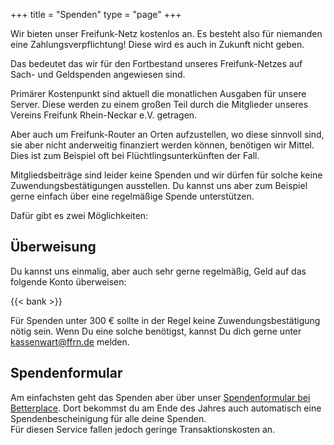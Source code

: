 +++
title = "Spenden"
type = "page"
+++

Wir bieten unser Freifunk-Netz kostenlos an. Es besteht also für niemanden eine Zahlungsverpflichtung! Diese wird es auch in Zukunft nicht geben.

Das bedeutet das wir für den Fortbestand unseres Freifunk-Netzes auf Sach- und Geldspenden angewiesen sind.

Primärer Kostenpunkt sind aktuell die monatlichen Ausgaben für unsere Server. Diese werden zu einem großen Teil durch die Mitglieder unseres Vereins Freifunk Rhein-Neckar e.V. getragen.

Aber auch um Freifunk-Router an Orten aufzustellen, wo diese sinnvoll sind, sie aber nicht anderweitig finanziert werden können, benötigen wir Mittel. Dies ist zum Beispiel oft bei Flüchtlingsunterkünften der Fall.

Mitgliedsbeiträge sind leider keine Spenden und wir dürfen für solche keine Zuwendungsbestätigungen ausstellen. Du kannst uns aber zum Beispiel gerne einfach über eine regelmäßige Spende unterstützen.

Dafür gibt es zwei Möglichkeiten:

## Überweisung

Du kannst uns einmalig, aber auch sehr gerne regelmäßig, Geld auf das folgende Konto überweisen:

{{< bank >}}

Für Spenden unter 300 € sollte in der Regel keine Zuwendungsbestätigung nötig sein. Wenn Du eine solche benötigst, kannst Du dich gerne unter [kassenwart@ffrn.de](mailto:kassenwart@ffrn.de) melden.

## Spendenformular

Am einfachsten geht das Spenden aber über unser [Spendenformular bei Betterplace](https://www.betterplace.org/de/projects/20723-freifunk-rhein-neckar-freies-wlan-im-rhein-neckar-gebiet). Dort bekommst du am Ende des Jahres auch automatisch eine Spendenbescheinigung für alle deine Spenden.  
Für diesen Service fallen jedoch geringe Transaktionskosten an.

